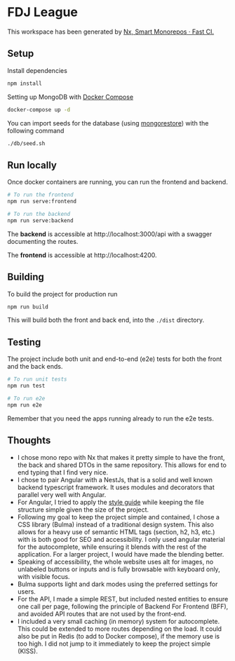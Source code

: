 # FDJ League

This workspace has been generated by [Nx, Smart Monorepos · Fast CI.](https://nx.dev)

## Setup

Install dependencies

```sh
npm install
```

Setting up MongoDB with [Docker Compose](https://docs.docker.com/compose/)

```sh
docker-compose up -d
```

You can import seeds for the database (using [mongorestore](https://www.mongodb.com/docs/database-tools/mongorestore/)) with the following command

```sh
./db/seed.sh
```

## Run locally

Once docker containers are running, you can run the frontend and backend.

```sh
# To run the frontend
npm run serve:frontend

# To run the backend
npm run serve:backend
```

The **backend** is accessible at http://localhost:3000/api with a swagger documenting the routes.

The **frontend** is accessible at http://localhost:4200.

## Building

To build the project for production run

```sh
npm run build
```

This will build both the front and back end, into the `./dist` directory.

## Testing

The project include both unit and end-to-end (e2e) tests for both the front and the back ends.

```sh
# To run unit tests
npm run test

# To run e2e
npm run e2e
```

Remember that you need the apps running already to run the e2e tests.

## Thoughts

- I chose mono repo with Nx that makes it pretty simple to have the front, the back and shared DTOs in the same repository. This allows for end to end typing that I find very nice.
- I chose to pair Angular with a NestJs, that is a solid and well known backend typescript framework. It uses modules and decorators that parallel very well with Angular.
- For Angular, I tried to apply the [style guide](https://angular.dev/style-guide) while keeping the file structure simple given the size of the project.
- Following my goal to keep the project simple and contained, I chose a CSS library (Bulma) instead of a traditional design system. This also allows for a heavy use of semantic HTML tags (section, h2, h3, etc.) with is both good for SEO and accessibility. I only used angular material for the autocomplete, while ensuring it blends with the rest of the application. For a larger project, I would have made the blending better.
- Speaking of accessibility, the whole website uses alt for images, no unlabeled buttons or inputs and is fully browsable with keyboard only, with visible focus.
- Bulma supports light and dark modes using the preferred settings for users.
- For the API, I made a simple REST, but included nested entities to ensure one call per page, following the principle of Backend For Frontend (BFF), and avoided API routes that are not used by the front-end.
- I included a very small caching (in memory) system for autocomplete. This could be extended to more routes depending on the load. It could also be put in Redis (to add to Docker compose), if the memory use is too high. I did not jump to it immediately to keep the project simple (KISS).
